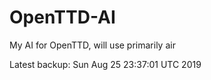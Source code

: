 # OpenTTD-AI
My AI for OpenTTD, will use primarily air

Latest backup: Sun Aug 25 23:37:01 UTC 2019
